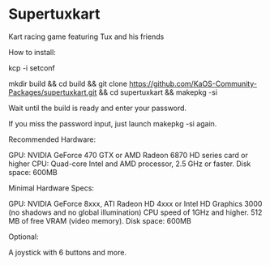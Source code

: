 # Supertuxkart

Kart racing game featuring Tux and his friends


How to install:

kcp -i setconf

mkdir build && cd build && git clone https://github.com/KaOS-Community-Packages/supertuxkart.git && cd supertuxkart && makepkg -si

Wait until the build is ready and enter your password.

If you miss the password input, just launch makepkg -si again.


Recommended Hardware:

GPU: NVIDIA GeForce 470 GTX or AMD Radeon 6870 HD series card or higher
CPU: Quad-core Intel and AMD processor, 2.5 GHz or faster.
Disk space: 600MB

Minimal Hardware Specs:

GPU: NVIDIA GeForce 8xxx, ATI Radeon HD 4xxx or Intel HD Graphics 3000 (no shadows and no global illumination) 
CPU speed of 1GHz and higher.
512 MB of free VRAM (video memory).
Disk space: 600MB

Optional:

A joystick with 6 buttons and more.

